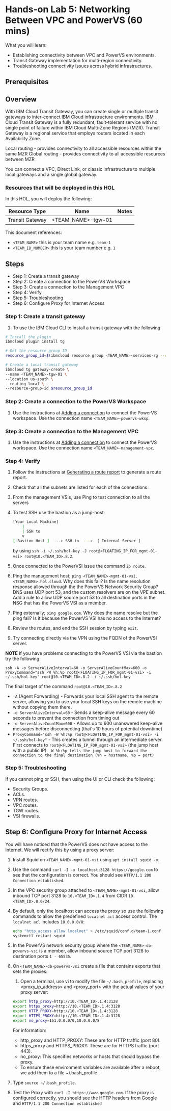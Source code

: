 # Hands-on Lab 5: Networking Between VPC and PowerVS (60 mins)

What you will learn:

* Establishing connectivity between VPC and PowerVS environments.
* Transit Gateway implementation for multi-region connectivity.
* Troubleshooting connectivity issues across hybrid infrastructures.

## Prerequisites

## Overview

With IBM Cloud Transit Gateway, you can create single or multiple transit gateways to inter-connect IBM Cloud infrastructure environments. IBM Cloud Transit Gateway is a fully redundant, fault-tolerant service with no single point of failure within IBM Cloud Multi-Zone Regions (MZR). Transit Gateway is a regional service that employs routers located in each Availability Zone.

Local routing - provides connectivity to all accessible resources within the same MZR
Global routing  - provides connectivity to all accessible resources between MZR

You can connect a VPC, Direct Link, or classic infrastructure to multiple local gateways and a single global gateway.

### Resources that will be deployed in this HOL

In this HOL, you will deploy the following:

Resource Type | Name | Notes
---------|----------|---------
Transit Gateway | <TEAM_NAME>-tgw-01 |

This document references:

- `<TEAM_NAME>` this is your team name e.g. `team-1`
- `<TEAM_ID_NUMBER>` this is your team number e.g. `1`

## Steps

* Step 1: Create a transit gateway
* Step 2: Create a connection to the PowerVS Workspace
* Step 3: Create a connection to the Management VPC
* Step 4: Verify
* Step 5: Troubleshooting
* Step 6: Configure Proxy for Internet Access

### Step 1: Create a transit gateway

1. To use the IBM Cloud CLI to install a transit gateway with the following

```bash
# Install the plugin
ibmcloud plugin install tg

# Get the resource group ID
resource_group_id=$(ibmcloud resource group <TEAM_NAME>-services-rg --output JSON | jq -r '.[].id')

# Create a local transit gateway
ibmcloud tg gateway-create \
--name <TEAM_NAME>-tgw-01 \
--location us-south \
--routing local \
--resource-group-id $resource_group_id
```

### Step 2: Create a connection to the PowerVS Workspace

1. Use the instructions at [Adding a connection](https://cloud.ibm.com/docs/transit-gateway?topic=transit-gateway-adding-connections&interface=ui) to connect the PowerVS workspace. Use the connection name `<TEAM_NAME>-powervs-wksp`.

### Step 3: Create a connection to the Management VPC

1. Use the instructions at [Adding a connection](https://cloud.ibm.com/docs/transit-gateway?topic=transit-gateway-adding-connections&interface=ui) to connect the PowerVS workspace. Use the connection name `<TEAM_NAME>-management-vpc`.

### Step 4: Verify

1. Follow the instructions at [Generating a route report](https://cloud.ibm.com/docs/transit-gateway?topic=transit-gateway-route-reports&interface=ui) to generate a route report.
2. Check that all the subnets are listed for each of the connections.
3. From the management VSIs, use Ping to test connection to all the servers
4. To test SSH use the bastion as a jump-host:

    ```bash
    [Your Local Machine]
        |
        | SSH to
        v
    [ Bastion Host ]  ---> SSH to  --->  [ Internal Server ]
    ```
    by using `ssh -i ~/.ssh/hol-key -J root@<FLOATING_IP_FOR_mgmt-01-vsi> root@10.<TEAM_ID>.8.2`.

5. Once connected to the PowerVSI issue the command `ip route`.
6. Ping the management host; `ping <TEAM_NAME>-mgmt-01-vsi.<TEAM_NAME>.hol.cloud`. Why does this fail? Is the name resolution response allowed through the the PowerVS Network Security Group? DNS uses UDP port 53, and the custom resolvers are on the VPE subnet. Add a rule to allow UDP source port 53 to all destination ports in the NSG that has the PowerVS VSI as a member.
7. Ping externally; `ping google.com`. Why does the name resolve but the ping fail? Is it because the PowerVS VSI has no access to the Internet?
8. Review the routes, and end the SSH session by typing `exit`.
9. Try connecting directly via the VPN using the FQDN of the PowerVSI server.

**NOTE** If you have problems connecting to the PowerVS VSI via the bastion try the following:

`ssh -A -o ServerAliveInterval=60 -o ServerAliveCountMax=600 -o ProxyCommand="ssh -W %h:%p root@<FLOATING_IP_FOR_mgmt-01-vsi> -i ~/.ssh/hol-key" root@10.<TEAM_ID>.8.2 -i ~/.ssh/hol-key`

The final target of the command `root@10.<TEAM_ID>.8.2`

* `-A` (Agent Forwarding) - Forwards your local SSH agent to the remote server, allowing you to use your local SSH keys on the remote machine without copying them there.
* `-o ServerAliveInterval=60` - Sends a keep-alive message every 60 seconds to prevent the connection from timing out
* `-o ServerAliveCountMax=600` - Allows up to 600 unanswered keep-alive messages before disconnecting (that's 10 hours of potential downtime)
* `ProxyCommand="ssh -W %h:%p root@<FLOATING_IP_FOR_mgmt-01-vsi> -i ~/.ssh/hol-key"` - This creates a tunnel through an intermediate server. First connects to `root@<FLOATING_IP_FOR_mgmt-01-vsi>` (the jump host with a public IP). `-W %h:%p tells the jump host to forward the connection to the final destination (%h = hostname, %p = port)`

### Step 5: Troubleshooting

If you cannot ping or SSH, then using the UI or CLI check the following:

* Security Groups.
* ACLs.
* VPN routes.
* VPC routes.
* TGW routes.
* VSI firewalls.

## Step 6: Configure Proxy for Internet Access

You will have noticed that the PowerVS does not have access to the Internet. We will rectify this by using a proxy server:

1. Install Squid on `<TEAM_NAME>-mgmt-01-vsi` using `apt install squid -y`.
2. Use the command `curl -I -x localhost:3128 https://google.com` to see that the configuration is correct. You should see `HTTP/1.1 200 Connection established`.
3. In the VPC security group attached to `<TEAM_NAME>-mgmt-01-vsi`, allow inbound TCP port 3128 to `10.<TEAM_ID>.1.4` from CIDR `10.<TEAM_ID>.8.0/24`.
4. By default, only the localhost can access the proxy so use the following commands to allow the predefined `localnet acl` access control. The `localnet acl` includes `10.0.0.0/8`:

   ```bash
   echo "http_access allow localnet" > /etc/squid/conf.d/team-1.conf
   systemctl restart squid
   ```

5. In the PowerVS network security group where the `<TEAM_NAME>-db-powervs-vsi` is a member, allow inbound source TCP port 3128 to destination ports `1 - 65535`.
6. On `<TEAM_NAME>-db-powervs-vsi` create a file that contains exports that sets the proxies:

      1. Open a terminal, use vi to modify the file `~/.bash_profile`, replacing <proxy_ip_address> and <proxy_port> with the actual values of your proxy server: 

      ```bash
      export http_proxy=http://10.<TEAM_ID>.1.4:3128
      export https_proxy=http://10.<TEAM_ID>.1.4:3128
      export HTTP_PROXY=http://10.<TEAM_ID>.1.4:3128
      export HTTPS_PROXY=http://10.<TEAM_ID>.1.4:3128
      export no_proxy=161.0.0.0/0,10.0.0.0/8
      ```

      For information:

      * http_proxy and HTTP_PROXY: These are for HTTP traffic (port 80). 
      * https_proxy and HTTPS_PROXY: These are for HTTPS traffic (port 443). 
      * no_proxy: This specifies networks or hosts that should bypass the proxy.
      * To ensure these environment variables are available after a reboot, we add them to a file ~/.bash_profile.

7. Type `source ~/.bash_profile`. 
8. Test the Proxy with `curl -I https://www.google.com`. If the proxy is configured correctly, you should see the HTTP headers from Google and `HTTP/1.1 200 Connection established`
